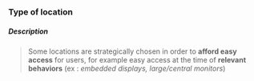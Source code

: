 ### Type of location

##### Description

> Some locations are strategically chosen in order to **afford easy access** for users, for example easy access at the time of **relevant behaviors** (ex : *embedded displays, large/central monitors*)